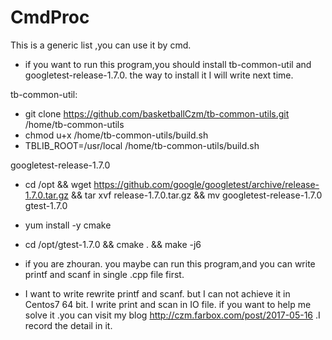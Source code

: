 # CmdProc
This is a generic list ,you can use it by cmd. 
* if you want to run this program,you should install tb-common-util and googletest-release-1.7.0. the way to install it I will write next time.

tb-common-util:
* git clone https://github.com/basketballCzm/tb-common-utils.git /home/tb-common-utils
* chmod u+x /home/tb-common-utils/build.sh
* TBLIB_ROOT=/usr/local /home/tb-common-utils/build.sh

googletest-release-1.7.0
* cd /opt && wget https://github.com/google/googletest/archive/release-1.7.0.tar.gz && tar xvf release-1.7.0.tar.gz &&  mv googletest-release-1.7.0 gtest-1.7.0
* yum install -y cmake
* cd /opt/gtest-1.7.0 && cmake . && make -j6

* if you are zhouran. you maybe can run this program,and you can write printf and scanf in single .cpp file first.

* I want to write rewrite printf and scanf. but I can not achieve it in Centos7 64 bit. I write print and scan in IO file. if you want to help me solve it .you can visit my blog  http://czm.farbox.com/post/2017-05-16  .I record the detail in it.